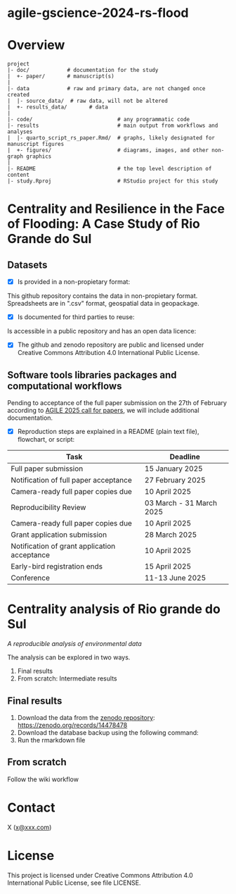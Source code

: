 # agile-gscience-2024-rs-flood

# Overview

```
project
|- doc/            # documentation for the study
|  +- paper/       # manuscript(s)
|
|- data            # raw and primary data, are not changed once created 
|  |- source_data/  # raw data, will not be altered
|  +- results_data/       # data
|
|- code/                           # any programmatic code
|- results                         # main output from workflows and analyses
|  |- quarto_script_rs_paper.Rmd/  # graphs, likely designated for manuscript figures
|  +- figures/                     # diagrams, images, and other non-graph graphics
|
|- README                          # the top level description of content
|- study.Rproj                     # RStudio project for this study
```
# Centrality and Resilience in the Face of Flooding: A Case Study of Rio Grande do Sul

## Datasets
- [x] Is provided in a non-propietary format:

This github repository contains the data in non-propietary format. Spreadsheets are in ".csv" format, geospatial data in geopackage.  

- [x] Is documented for third parties to reuse:

Is accessible in a public repository and has an open data licence:
- [x] The github and zenodo repository are public and licensed under Creative Commons Attribution 4.0 International Public License.

## Software tools libraries packages and computational workflows

Pending to acceptance of the full paper submission on the 27th of February according to [AGILE 2025 call for papers](https://agile-gi.eu/conference-2025/call-for-papers-2025), we will include additional documentation.
- [x] Reproduction steps are explained in a README (plain text file), flowchart, or script:



| Task      | Deadline        |
|------------------|-----------------|
| Full paper submission | 	15 January 2025  |
| Notification of full paper acceptance | 27 February 2025   |
| Camera-ready full paper copies due| 10 April 2025 |
| Reproducibility Review| 03 March - 31 March 2025 |
| Camera-ready full paper copies due| 10 April 2025 |
| Grant application submission |	28 March 2025 |
| Notification of grant application acceptance	| 10 April 2025 |
| Early-bird registration ends	| 15 April 2025 |
| Conference	| 11-13 June 2025 | 




# Centrality analysis of Rio grande do Sul

_A reproducible analysis of environmental data_

The analysis can be explored in two ways.
1. Final results
2. From scratch: Intermediate results

## Final results
1. Download the data from the [zenodo repository](https://zenodo.org/records/14478478):  https://zenodo.org/records/14478478
2. Download the database backup using the following command:
3. Run the rmarkdown file


## From scratch
Follow the wiki workflow 

# Contact
X (x@xxx.com)
# License
This project is licensed under Creative Commons Attribution 4.0 International Public License, see file LICENSE.
